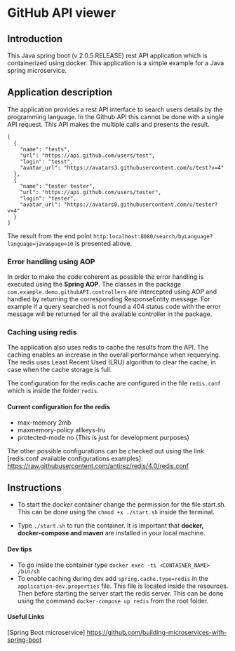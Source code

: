 # GitHub API viewer
## Introduction 
This Java spring boot (v 2.0.5.RELEASE) rest API application which is containerized
using docker. This application is a simple example for a Java
spring microservice. 

## Application description 
The application provides a rest API interface to search 
users details by the programming language. In the Github API
this cannot be done with a single API request. This API makes
the multiple calls and presents the result.

```
[
  {
    "name": "tests",
    "url": "https://api.github.com/users/test",
    "login": "tesst",
    "avatar_url": "https://avatars3.githubusercontent.com/u/test?v=4"
  },
  {
    "name": "tester tester",
    "url": "https://api.github.com/users/tester",
    "login": "tester",
    "avatar_url": "https://avatars0.githubusercontent.com/u/tester?v=4"
  }
]
```
The result from the end point `http:localhost:8080/search/byLanguage?language=java&page=10`
is presented above. 

### Error handling using AOP
In order to make the code coherent as possible the error handling is executed
using the **Spring AOP**. The classes in the package ` com.example.demo.githubAPI.controllers`
are intercepted using AOP and handled by returning the corresponding ResponseEntity
message. For example if a query searched is not found a 404 status code with
the error message will be returned for all the available controller in the package.
 
### Caching using redis
The application also uses redis to cache the results from the API.
The caching enables an increase in the overall performance when 
requerying. The redis uses Least Recent Used (LRU) algorithm to clear
the cache, in case when the cache storage is full.

The configuration for the redis cache are configured in the file
`redis.conf` which is inside the folder `redis`. 

#### Current configuration for the redis 
* max-memory 2mb
* maxmemory-policy allkeys-lru
* protected-mode no (This is just for development purposes)

The other possible configurations can be checked out using the
link [redis.conf available configurations examples]: 
https://raw.githubusercontent.com/antirez/redis/4.0/redis.conf

 
  
## Instructions
* To start the docker container change the permission for the 
file start.sh. This can be done using the `chmod +x ./start.sh`
inside the terminal. 

* Type `./start.sh` to run the container. It is important that
**docker, docker-compose and maven** are installed in your local machine.

#### Dev tips
* To go inside the container type `docker exec -ti <CONTAINER_NAME> /bin/sh`
* To enable caching during dev add `spring.cache.type=redis` in the `application-dev.properties`
file. This file is located inside the resources. Then before starting the server
start the redis server. This can be done using the command `docker-compose up redis` 
from the root folder. 
#### Useful Links
[Spring Boot microservice] https://github.com/building-microservices-with-spring-boot
